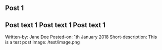 ## Post 1
Post text 1
Post text 1
Post text 1
---
Written-by: Jane Doe
Posted-on: 1th January 2018
Short-description: This is a test post
Image: /test/image.png